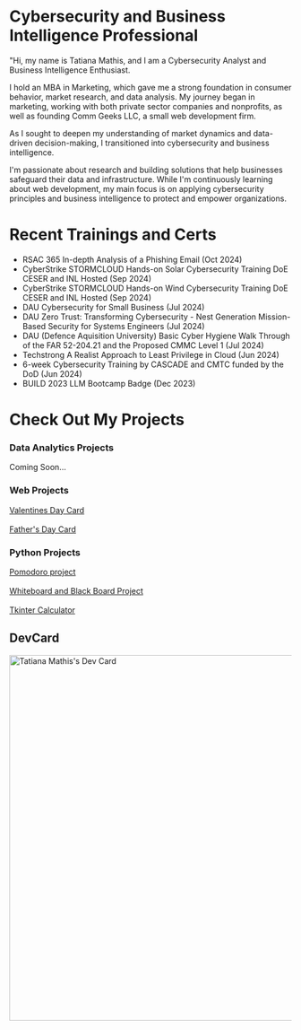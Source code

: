 # Cybersecurity and Business Intelligence Professional
"Hi, my name is Tatiana Mathis, and I am a Cybersecurity Analyst and Business Intelligence Enthusiast.

I hold an MBA in Marketing, which gave me a strong foundation in consumer behavior, market research, and data analysis. My journey began in marketing, working with both private sector companies and nonprofits, as well as founding Comm Geeks LLC, a small web development firm.

As I sought to deepen my understanding of market dynamics and data-driven decision-making, I transitioned into cybersecurity and business intelligence. 

I'm passionate about research and building solutions that help businesses safeguard their data and infrastructure. While I'm continuously learning about web development, my main focus is on applying cybersecurity principles and business intelligence to protect and empower organizations.

# Recent Trainings and Certs
* RSAC 365 In-depth Analysis of a Phishing Email (Oct 2024)
* CyberStrike STORMCLOUD Hands-on Solar Cybersecurity Training DoE CESER and INL Hosted (Sep 2024)
* CyberStrike STORMCLOUD Hands-on Wind Cybersecurity Training DoE CESER and INL Hosted (Sep 2024)
* DAU Cybersecurity for Small Business (Jul 2024)
* DAU Zero Trust: Transforming Cybersecurity - Nest Generation Mission-Based Security for Systems Engineers (Jul 2024)
* DAU (Defence Aquisition University) Basic Cyber Hygiene Walk Through of the FAR 52-204.21 and the Proposed CMMC Level 1 (Jul 2024)
* Techstrong A Realist Approach to Least Privilege in Cloud (Jun 2024)
* 6-week Cybersecurity Training by CASCADE and CMTC funded by the DoD (Jun 2024)
* BUILD 2023 LLM Bootcamp Badge (Dec 2023)

# Check Out My Projects

### Data Analytics Projects
Coming Soon...

### Web Projects
[Valentines Day Card](https://github.com/mindfultatiana/valentinesday2024) <br></br>
[Father's Day Card](https://github.com/mindfultatiana/fathersday2024)

### Python Projects
[Pomodoro project](https://github.com/mindfultatiana/beginnerPython/tree/main/Pomodoro) <br></br>
[Whiteboard and Black Board Project](https://github.com/mindfultatiana/beginnerPython/tree/main/whiteBoard) <br></br>
[Tkinter Calculator](https://github.com/mindfultatiana/beginnerPython/tree/main/TkinterCalculator)

## DevCard
<a href="https://app.daily.dev/mindfultatiana"><img src="https://api.daily.dev/devcards/v2/4Ip0Wign9iPYa1xMGoscF.png?r=t7a&type=wide" width="652" alt="Tatiana Mathis's Dev Card"/></a>
